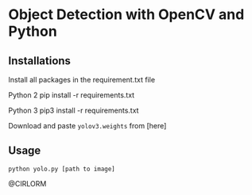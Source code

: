 # Object Detection with OpenCV and Python

## Installations

Install all packages in the requirement.txt file

Python 2 pip install -r requirements.txt

Python 3 pip3 install -r requirements.txt

Download and paste `yolov3.weights` from [here]

## Usage

`python yolo.py [path to image]`

@CIRLORM
